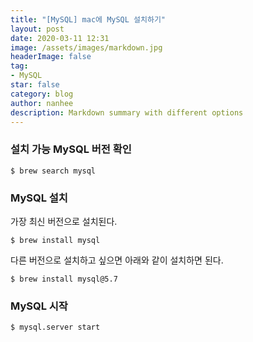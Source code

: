 ```yaml
---
title: "[MySQL] mac에 MySQL 설치하기"
layout: post
date: 2020-03-11 12:31
image: /assets/images/markdown.jpg
headerImage: false
tag:
- MySQL
star: false
category: blog
author: nanhee
description: Markdown summary with different options
---
```




### 설치 가능 MySQL 버전 확인
```
$ brew search mysql
```

### MySQL 설치
가장 최신 버전으로 설치된다.
```
$ brew install mysql
```

다른 버전으로 설치하고 싶으면 아래와 같이 설치하면 된다.
```
$ brew install mysql@5.7
```

### MySQL 시작
```
$ mysql.server start
```

